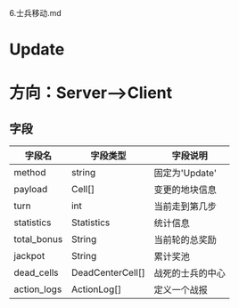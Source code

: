 6.士兵移动.md
# Update
# 方向：Server-->Client
## 字段
| 字段名 | 字段类型 | 字段说明 |
|-------|-------|-------|
| method  | string  | 固定为'Update'  |
| payload  | Cell[]  | 变更的地块信息  |
| turn  | int  | 当前走到第几步  |
| statistics  | Statistics  | 统计信息  |
| total_bonus | String  | 当前轮的总奖励  |
| jackpot | String  | 累计奖池  |
| dead_cells | DeadCenterCell[] | 战死的士兵的中心  |
| action_logs | ActionLog[] | 定义一个战报 |
